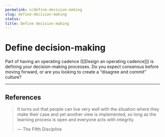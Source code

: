 ```yaml
---
permalink: n/define-decision-making
slug: define-decision-making
status: 
title: Define decision-making
---
```

# Define decision-making

Part of having an operating cadence ([[Design an operating cadence]]) is defining your decision-making processes. Do you expect consensus before moving forward, or are you looking to create a “disagree and commit” culture?

---

## References

> It turns out that people can live very well with the situation where they make their case and yet another view is implemented, so long as the learning process is open and everyone acts with integrity.
>
> — The Fifth Discipline
